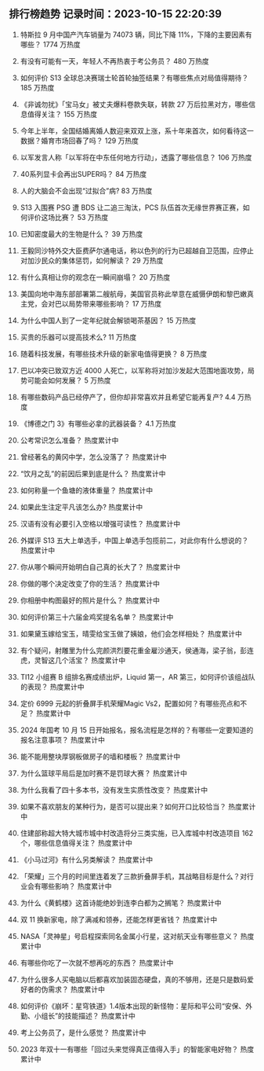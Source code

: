 
## 排行榜趋势 记录时间：2023-10-15 22:20:39
  
  1. 特斯拉 9 月中国产汽车销量为 74073 辆，同比下降 11%，下降的主要因素有哪些？ 1774 万热度
    
  2. 有没有可能有一天，年轻人不再热衷于考公务员？ 480 万热度
    
  3. 如何评价 S13 全球总决赛瑞士轮首轮抽签结果？有哪些焦点对局值得期待？ 185 万热度
    
  4. 《非诚勿扰》「宝马女」被丈夫爆料卷款失联，转款 27 万后拉黑对方，哪些信息值得关注？ 155 万热度
    
  5. 今年上半年，全国结婚离婚人数迎来双双上涨，系十年来首次，如何看待这一数据？婚育市场回春了吗？ 129 万热度
    
  6. 以军发言人称「以军将在中东任何地方行动」，透露了哪些信息？ 106 万热度
    
  7. 40系列显卡会再出SUPER吗？ 84 万热度
    
  8. 人的大脑会不会出现“过拟合”病? 83 万热度
    
  9. S13 入围赛 PSG 遭 BDS 让二追三淘汰，PCS 队伍首次无缘世界赛正赛，如何评价这场比赛？ 53 万热度
    
  10. 已知密度最大的生物是什么？ 39 万热度
    
  11. 王毅同沙特外交大臣费萨尔通电话，称以色列的行为已超越自卫范围，应停止对加沙民众的集体惩罚，如何解读？ 29 万热度
    
  12. 有什么真相让你的观念在一瞬间崩塌？ 20 万热度
    
  13. 美国向地中海东部部署第二艘航母，美国官员称此举意在威慑伊朗和黎巴嫩真主党，会对巴以局势带来哪些影响？ 17 万热度
    
  14. 为什么中国人到了一定年纪就会解锁喝茶基因？ 15 万热度
    
  15. 买贵的乐器可以提高技术么? 11 万热度
    
  16. 随着科技发展，有哪些技术升级的新家电值得更换？ 8 万热度
    
  17. 巴以冲突已致双方近 4000 人死亡，以军称将对加沙发起大范围地面攻势，局势可能会如何发展？ 5 万热度
    
  18. 有哪些数码产品已经停产了，但你却非常喜欢并且希望它能再复产? 4.4 万热度
    
  19. 《博德之门 3》有哪些必拿的武器装备？ 4.1 万热度
    
  20. 公考常识怎么准备？ 热度累计中
    
  21. 曾经著名的黄冈中学，怎么没落了？ 热度累计中
    
  22. “饮月之乱”的前因后果到底是什么？ 热度累计中
    
  23. 如何称量一个鱼塘的液体重量？ 热度累计中
    
  24. 如果此生注定平凡该怎么办? 热度累计中
    
  25. 汉语有没有必要引入空格以增强可读性？ 热度累计中
    
  26. 外媒评 S13 五大上单选手，中国上单选手包揽前二，对此你有什么想说的？ 热度累计中
    
  27. 你从哪个瞬间开始明白自己真的长大了？ 热度累计中
    
  28. 你做的哪个决定改变了你的生活？ 热度累计中
    
  29. 你相册中构图最好的照片是什么？ 热度累计中
    
  30. 如何评价第三十六届金鸡奖提名名单？ 热度累计中
    
  31. 如果黛玉嫁给宝玉，晴雯给宝玉做了姨娘，他们会怎样相处？ 热度累计中
    
  32. 有个疑问，射雕里为什么完颜洪烈要花重金雇沙通天，侯通海，梁子翁，彭连虎，灵智这几个活宝？ 热度累计中
    
  33. TI12 小组赛 B 组排名赛成绩出炉，Liquid 第一，AR 第三，如何评价该组战队的表现？ 热度累计中
    
  34. 定价 6999 元起的折叠屏手机荣耀Magic Vs2，配置如何？有哪些亮点和不足？ 热度累计中
    
  35. 2024 年国考 10 月 15 日开始报名，报名流程是怎样的？有哪些一定要知道的报名注意事项？ 热度累计中
    
  36. 能不能用整块厚钢板做房子的墙和楼板？ 热度累计中
    
  37. 为什么篮球平局后是加时赛不是罚球大赛？ 热度累计中
    
  38. 为什么我看了四十多本书，没有发生实质性改变？ 热度累计中
    
  39. 如果不喜欢朋友的某种行为，是否可以提出来？如何开口比较恰当？ 热度累计中
    
  40. 住建部称超大特大城市城中村改造将分三类实施，已入库城中村改造项目 162 个，哪些信息值得关注？ 热度累计中
    
  41. 《小马过河》有什么另类解读？ 热度累计中
    
  42. 「荣耀」三个月的时间里连着发了三款折叠屏手机，其战略目标是什么？对行业会有哪些影响？ 热度累计中
    
  43. 为什么《黄鹤楼》这首诗能绝妙到连李白都为之搁笔？ 热度累计中
    
  44. 双 11 换新家电，除了满减和领券，还能怎样更省钱？ 热度累计中
    
  45. NASA「灵神星」号启程探索同名金属小行星，这对航天业有哪些意义？ 热度累计中
    
  46. 有哪些你吃了一次就不想再吃的东西？ 热度累计中
    
  47. 为什么很多人买电脑以后都喜欢加装固态硬盘，真的不够用，还是只是数码爱好者的伪需求？ 热度累计中
    
  48. 如何评价《崩坏：星穹铁道》1.4版本出现的新怪物：星际和平公司“安保、外勤、小组长”的技能描述？ 热度累计中
    
  49. 考上公务员了，是什么感觉？ 热度累计中
    
  50. 2023 年双十一有哪些「回过头来觉得真正值得入手」的智能家电好物？ 热度累计中
    